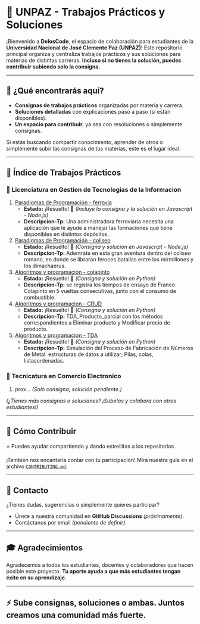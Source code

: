 # 📘 UNPAZ - Trabajos Prácticos y Soluciones

¡Bienvenido a **DelosCode**, el espacio de colaboración para estudiantes de la **Universidad Nacional de José Clemente Paz (UNPAZ)**! Este repositorio principal organiza y centraliza trabajos prácticos y sus soluciones para materias de distintas carreras. **Incluso si no tienes la solución, puedes contribuir subiendo solo la consigna.**

---

## 🌟 **¿Qué encontrarás aquí?**

- **Consignas de trabajos prácticos** organizadas por materia y carrera.
- **Soluciones detalladas** con explicaciones paso a paso (si están disponibles).
- **Un espacio para contribuir**, ya sea con resoluciones o simplemente consignas.

Si estás buscando compartir conocimiento, aprender de otros o simplemente subir las consignas de tus materias, este es el lugar ideal.

---

## 📂 **Índice de Trabajos Prácticos**

### 📘 **Licenciatura en Gestion de Tecnologias de la Informacion**

1. [Paradigmas de Programación - ferrovia](https://github.com/DelosCode/unpaz-tp-paradigmas-de-la-programacion-trenes)
   - **Estado:** ¡Resuelto! 🎉 *(Incluye la consigna y la solución en Javascript - Node.js)* 
   - **Descripcion-Tp:** Una administradora ferroviaria necesita una aplicación que le ayude a manejar las formaciones que tiene disponibles en distintos depósitos.
2. [Paradigmas de Programación - coliseo](https://github.com/DelosCode/unpaz-tp-paradigmas-de-la-programacion-coliseo)  
   - **Estado:** ¡Resuelto! 🎉 *(Consigna y solución en Javascript - Node.js)*
   - **Descripcion-Tp:** Adentrate en esta gran aventura dentro del coliseo romano, en donde se libraran feroces batallas entre los mirmillones y los dimachaerus.
3. [Algoritmos y programacion - colapinto](https://github.com/DelosCode/unpaz-algoritmos-parcial1-colapinto)
   - **Estado:** ¡Resuelto! 🎉 *(Consigna y solución en Python)*
   - **Descripcion-Tp:** se registra los tiempos de ensayo de Franco Colapinto en 5 vueltas consecutivas, junto con el consumo de combustible.
4. [Algoritmos y programacion - CRUD](https://github.com/DelosCode/unpaz-algoritmos-parcial2-CRUD)
   - **Estado:** ¡Resuelto! 🎉 *(Consigna y solución en Python)*
   - **Descripcion-Tp:** TDA_Producto_parcial con los métodos correspondientes a Eliminar producto y Modificar precio de producto.
5. [Algoritmos y programacion - TDA](https://github.com/DelosCode/unpaz-algoritmos-parcial1-TDA)
   - **Estado:** ¡Resuelto! 🎉 *(Consigna y solución en Python)*
   - **Descripcion-Tp:** Simulación del Proceso de Fabricación de Números de Metal: estructuras de datos a utilizar; Pilas, colas, listasordenadas.
### 📗 **Tecnicatura en Comercio Electronico**

1. prox... *(Solo consigna, solución pendiente.)* 

*(¿Tienes más consignas o soluciones? ¡Súbelas y colabora con otros estudiantes!)*

---

## 🤝 **Cómo Contribuir**
⭐ Puedes ayudar compartiendo y dando estrellitas a los repositorios

¡Tambien nos encantaría contar con tu participación!
Mira nuestra guía en el archivo [`CONTRIBUTING.md`](CONTRIBUTING.md).

---

## 📣 **Contacto**

¿Tienes dudas, sugerencias o simplemente quieres participar?  
- Únete a nuestra comunidad en **GitHub Discussions** *(próximamente)*.  
- Contáctanos por email *(pendiente de definir)*.

---

## 🎓 **Agradecimientos**

Agradecemos a todos los estudiantes, docentes y colaboradores que hacen posible este proyecto. **Tu aporte ayuda a que más estudiantes tengan éxito en su aprendizaje.**

---

## ⚡ **Sube consignas, soluciones o ambas. Juntos creamos una comunidad más fuerte.**
